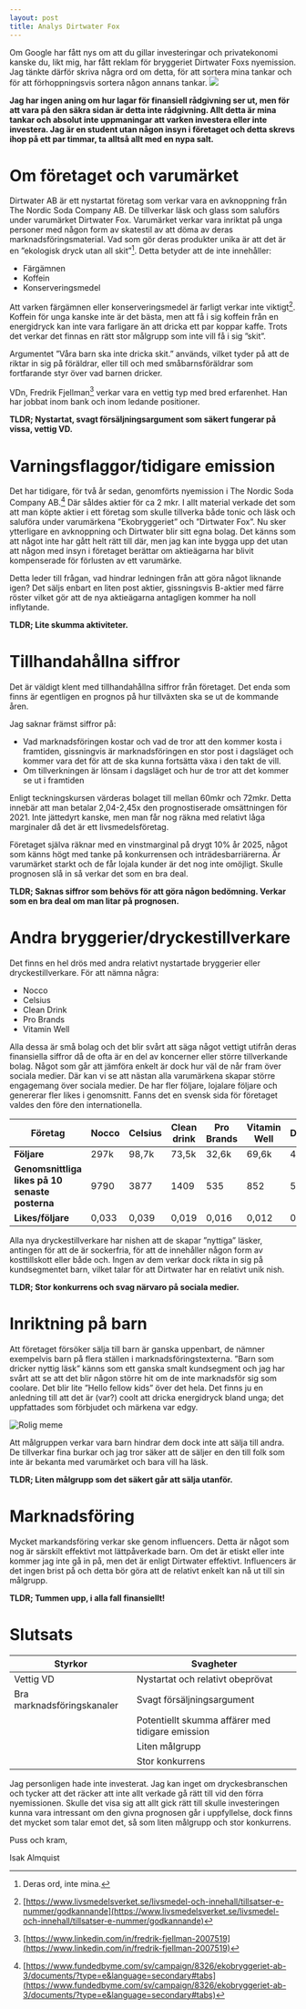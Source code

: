 ```yaml
---
layout: post
title: Analys Dirtwater Fox
---
```


Om Google har fått nys om att du gillar investeringar och privatekonomi kanske du, likt mig, har fått reklam för bryggeriet Dirtwater Foxs nyemission.  Jag tänkte därför skriva några ord om detta, för att sortera mina tankar och för att förhoppningsvis sortera någon annans tankar. 
![](https://media.dirtwaterfoxbrewery.se/2018/11/logo.png)

**Jag har ingen aning om hur lagar för finansiell rådgivning ser ut, men för att vara på den säkra sidan är detta inte rådgivning. Allt detta är mina tankar och absolut inte uppmaningar att varken investera eller inte investera. Jag är en student utan någon insyn i företaget och detta skrevs ihop på ett par timmar, ta alltså allt med en nypa salt.**

# Om företaget och varumärket
Dirtwater AB är ett nystartat företag som verkar vara en avknoppning från The Nordic Soda Company AB. De tillverkar läsk och glass som saluförs under varumärket Dirtwater Fox. Varumärket verkar vara inriktat på unga personer med någon form av skatestil av att döma av deras marknadsföringsmaterial. Vad som gör deras produkter unika är att det är en ”ekologisk dryck utan all skit”[^1]. Detta betyder att de inte innehåller: 

* Färgämnen
* Koffein
* Konserveringsmedel

Att varken färgämnen eller konserveringsmedel är farligt verkar inte viktigt[^2]. Koffein för unga kanske inte är det bästa, men att få i sig koffein från en energidryck kan inte vara farligare än att dricka ett par koppar kaffe. Trots det verkar det finnas en rätt stor målgrupp som inte vill få i sig ”skit”. 

Argumentet ”Våra barn ska inte dricka skit.” används, vilket tyder på att de riktar in sig på föräldrar, eller till och med småbarnsföräldrar som fortfarande styr över vad barnen dricker. 

VDn, Fredrik Fjellman[^3] verkar vara en vettig typ med bred erfarenhet. Han har jobbat inom bank och inom ledande positioner. 

**TLDR; Nystartat, svagt försäljningsargument som säkert fungerar på vissa, vettig VD.**

# Varningsflaggor/tidigare emission

Det har tidigare, för två år sedan, genomförts nyemission i The Nordic Soda Company AB.[^4] Där såldes aktier för ca 2 mkr. I allt material verkade det som att man köpte aktier i ett företag som skulle tillverka både tonic och läsk och saluföra under varumärkena ”Ekobryggeriet” och ”Dirtwater Fox”. Nu sker ytterligare en avknoppning och Dirtwater blir sitt egna bolag. Det känns som att något inte har gått helt rätt till där, men jag kan inte bygga upp det utan att någon med insyn i företaget berättar om aktieägarna har blivit kompenserade för förlusten av ett varumärke. 

Detta leder till frågan, vad hindrar ledningen från att göra något liknande igen? Det säljs enbart en liten post aktier, gissningsvis B-aktier med färre röster vilket gör att de nya aktieägarna antagligen kommer ha noll inflytande. 

**TLDR; Lite skumma aktiviteter.**  

# Tillhandahållna siffror
Det är väldigt klent med tillhandahållna siffror från företaget. Det enda som finns är egentligen en prognos på hur tillväxten ska se ut de kommande åren.

Jag saknar främst siffror på:

 * Vad marknadsföringen kostar och vad de tror att den kommer kosta i framtiden, gissningvis är marknadsföringen en stor post i dagsläget och kommer vara det för att de ska kunna fortsätta växa i den takt de vill.
* Om tillverkningen är lönsam i dagsläget och hur de tror att det kommer se ut i framtiden

Enligt teckningskursen värderas bolaget till mellan 60mkr och 72mkr. Detta innebär att man betalar 2,04-2,45x den prognostiserade omsättningen för 2021. Inte jättedyrt kanske, men man får nog räkna med relativt låga marginaler då det är ett livsmedelsföretag.

Företaget själva räknar med en vinstmarginal på drygt 10% år 2025, något som känns högt med tanke på konkurrensen och inträdesbarriärerna. Är varumärket starkt och de får lojala kunder är det nog inte omöjligt. 
Skulle prognosen slå in så verkar det som en bra deal. 

**TLDR; Saknas siffror som behövs för att göra någon bedömning. Verkar som en bra deal om man litar på prognosen.**

# Andra bryggerier/dryckestillverkare
Det finns en hel drös med andra relativt nystartade bryggerier eller dryckestillverkare. För att nämna några:

* Nocco
* Celsius
* Clean Drink
* Pro Brands
* Vitamin Well

Alla dessa är små bolag och det blir svårt att säga något vettigt utifrån deras finansiella siffror då de ofta är en del av koncerner eller större tillverkande bolag. Något som går att jämföra enkelt är dock hur väl de når fram över sociala medier. Där kan vi se att nästan alla varumärkena skapar större engagemang över sociala medier. De har fler följare, lojalare följare och genererar fler likes i genomsnitt. Fanns det en svensk sida för företaget valdes den före den internationella.

| **Företag** | Nocco | Celsius | Clean drink | Pro Brands | Vitamin Well | Dirtwater |
|-------------|-------|---------|-------------|------------|--------------|-----------|
| **Följare** | 297k  | 98,7k   | 73,5k       | 32,6k      | 69,6k        | 40,2k     | 
|**Genomsnittliga likes på 10 senaste posterna** | 9790 | 3877 | 1409 | 535 | 852 | 576 |
|**Likes/följare** |  0,033 | 0,039 | 0,019 | 0,016 | 0,012 | 0,014 |

Alla nya dryckestillverkare har nishen att de skapar ”nyttiga” läsker, antingen för att de är sockerfria, för att de innehåller någon form av kosttillskott eller både och. Ingen av dem verkar dock rikta in sig på kundsegmentet barn, vilket talar för att Dirtwater har en relativt unik nish.

**TLDR; Stor konkurrens och svag närvaro på sociala medier.**

# Inriktning på barn
Att företaget försöker sälja till barn är ganska uppenbart, de nämner exempelvis barn på flera ställen i marknadsföringstexterna. ”Barn som dricker nyttig läsk” känns som ett ganska smalt kundsegment och jag har svårt att se att det blir någon större hit om de inte marknadsför sig som coolare. Det blir lite ”Hello fellow kids” över det hela. Det finns ju en anledning till att det är (var?) coolt att dricka energidryck bland unga; det uppfattades som förbjudet och märkena var edgy. 

![Rolig meme](https://cdn.vox-cdn.com/thumbor/kaZncwF8bwIdI9uSIleQxP07aOk=/0x0:1409x785/920x613/filters:focal(622x252:846x476):format(webp)/cdn.vox-cdn.com/uploads/chorus_image/image/55701647/Screen_Shot_2017_07_13_at_1.09.20_PM.0.png)

Att målgruppen verkar vara barn hindrar dem dock inte att sälja till andra. De tillverkar fina burkar och jag tror säker att de säljer en den till folk som inte är bekanta med varumärket och bara vill ha läsk.

**TLDR; Liten målgrupp som det säkert går att sälja utanför.**

# Marknadsföring
Mycket markandsföring verkar ske genom influencers. Detta är något som nog är särskilt effektivt mot lättpåverkade barn. Om det är etiskt eller inte kommer jag inte gå in på, men det är enligt Dirtwater effektivt. Influencers är det ingen brist på och detta bör göra att de relativt enkelt kan nå ut till sin målgrupp.

**TLDR; Tummen upp, i alla fall finansiellt!**

# Slutsats

| Styrkor                    | Svagheter                                        |
|----------------------------|--------------------------------------------------|
| Vettig VD                  | Nystartat och relativt obeprövat                 |
| Bra marknadsföringskanaler | Svagt försäljningsargument                       |
|                            | Potentiellt skumma affärer med tidigare emission |
|                            | Liten målgrupp                                   |
|                            | Stor konkurrens                                  |

Jag personligen hade inte investerat. Jag kan inget om dryckesbranschen och tycker att det räcker att inte allt verkade gå rätt till vid den förra nyemissionen. Skulle det visa sig att allt gick rätt till skulle investeringen kunna vara intressant om den givna prognosen går i uppfyllelse, dock finns det mycket som talar emot det, så som liten målgrupp och stor konkurrens. 

Puss och kram,

Isak Almquist

[^1]: Deras ord, inte mina.
[^2]: [https://www.livsmedelsverket.se/livsmedel-och-innehall/tillsatser-e-nummer/godkannande](https://www.livsmedelsverket.se/livsmedel-och-innehall/tillsatser-e-nummer/godkannande)
[^3]: [https://www.linkedin.com/in/fredrik-fjellman-2007519](https://www.linkedin.com/in/fredrik-fjellman-2007519)
[^4]: [https://www.fundedbyme.com/sv/campaign/8326/ekobryggeriet-ab-3/documents/?type=e&language=secondary#tabs](https://www.fundedbyme.com/sv/campaign/8326/ekobryggeriet-ab-3/documents/?type=e&language=secondary#tabs)